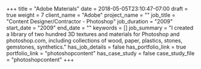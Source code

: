 +++
title = "Adobe Materials"
date = 2018-05-05T23:10:47-07:00
draft = true
weight = 7
client_name = "Adobe"
project_name = ""
job_title = "Content Designer/Contractor - Photoshop"
job_duration = "2009"
start_date = "2009"
end_date = ""
keywords = []
job_summary = "I created a library of two hundred 3D textures and materials for Photoshop and photoshop.com, including collections of wood, paper, plastics, stones, gemstones, synthetics."
has_job_details = false
has_portfolio_link = true
portfolio_link = "photoshopcontent"
has_case_study = false
case_study_file = "photoshopcontent"
+++
